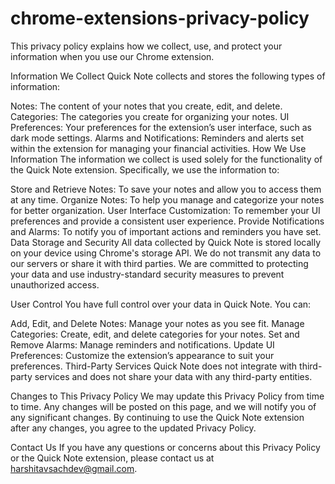 # chrome-extensions-privacy-policy

This privacy policy explains how we collect, use, and protect your information when you use our Chrome extension.
 
Information We Collect
Quick Note collects and stores the following types of information:

Notes: The content of your notes that you create, edit, and delete.
Categories: The categories you create for organizing your notes.
UI Preferences: Your preferences for the extension’s user interface, such as dark mode settings.
Alarms and Notifications: Reminders and alerts set within the extension for managing your financial activities.
How We Use Information
The information we collect is used solely for the functionality of the Quick Note extension. Specifically, we use the information to:

Store and Retrieve Notes: To save your notes and allow you to access them at any time.
Organize Notes: To help you manage and categorize your notes for better organization.
User Interface Customization: To remember your UI preferences and provide a consistent user experience.
Provide Notifications and Alarms: To notify you of important actions and reminders you have set.
Data Storage and Security
All data collected by Quick Note is stored locally on your device using Chrome's storage API. We do not transmit any data to our servers or share it with third parties. We are committed to protecting your data and use industry-standard security measures to prevent unauthorized access.

User Control
You have full control over your data in Quick Note. You can:

Add, Edit, and Delete Notes: Manage your notes as you see fit.
Manage Categories: Create, edit, and delete categories for your notes.
Set and Remove Alarms: Manage reminders and notifications.
Update UI Preferences: Customize the extension’s appearance to suit your preferences.
Third-Party Services
Quick Note does not integrate with third-party services and does not share your data with any third-party entities.

Changes to This Privacy Policy
We may update this Privacy Policy from time to time. Any changes will be posted on this page, and we will notify you of any significant changes. By continuing to use the Quick Note extension after any changes, you agree to the updated Privacy Policy.

Contact Us
If you have any questions or concerns about this Privacy Policy or the Quick Note extension, please contact us at harshitavsachdev@gmail.com.
